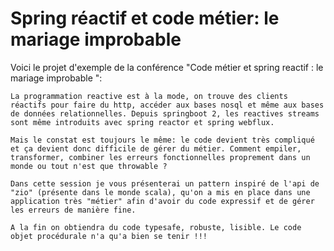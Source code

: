 # Spring réactif et code métier: le mariage improbable 

Voici le projet d'exemple de la conférence "Code métier et spring reactif : le mariage improbable ": 

```
La programmation reactive est à la mode, on trouve des clients réactifs pour faire du http, accéder aux bases nosql et même aux bases de données relationnelles. Depuis springboot 2, les reactives streams sont même introduits avec spring reactor et spring webflux.

Mais le constat est toujours le même: le code devient très compliqué et ça devient donc difficile de gérer du métier. Comment empiler, transformer, combiner les erreurs fonctionnelles proprement dans un monde ou tout n'est que throwable ?

Dans cette session je vous présenterai un pattern inspiré de l'api de "zio" (présente dans le monde scala), qu'on a mis en place dans une application très "métier" afin d'avoir du code expressif et de gérer les erreurs de manière fine.

A la fin on obtiendra du code typesafe, robuste, lisible. Le code objet procédurale n'a qu'a bien se tenir !!!
```


